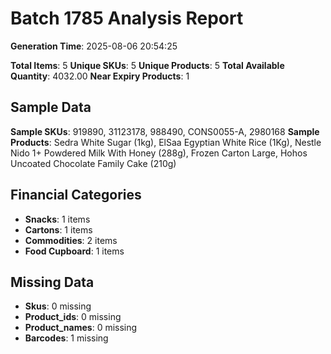 # Batch 1785 Analysis Report

**Generation Time**: 2025-08-06 20:54:25

**Total Items**: 5
**Unique SKUs**: 5
**Unique Products**: 5
**Total Available Quantity**: 4032.00
**Near Expiry Products**: 1

## Sample Data
**Sample SKUs**: 919890, 31123178, 988490, CONS0055-A, 2980168
**Sample Products**: Sedra White Sugar (1kg), ElSaa Egyptian White Rice (1Kg), Nestle Nido 1+ Powdered Milk With Honey (288g), Frozen Carton Large, Hohos Uncoated Chocolate Family Cake (210g)

## Financial Categories
- **Snacks**: 1 items
- **Cartons**: 1 items
- **Commodities**: 2 items
- **Food Cupboard**: 1 items

## Missing Data
- **Skus**: 0 missing
- **Product_ids**: 0 missing
- **Product_names**: 0 missing
- **Barcodes**: 1 missing
